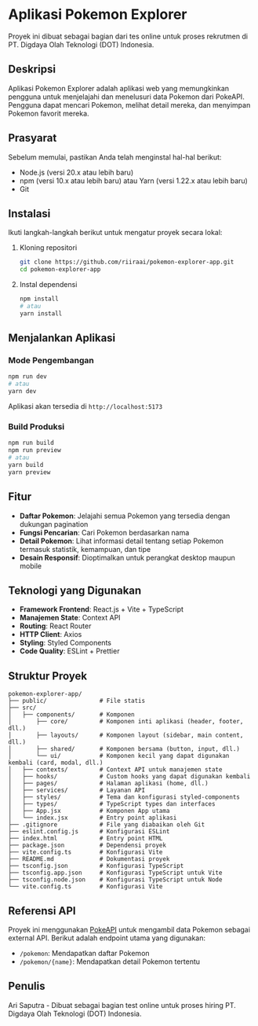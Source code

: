 # Aplikasi Pokemon Explorer

Proyek ini dibuat sebagai bagian dari tes online untuk proses rekrutmen di PT. Digdaya Olah Teknologi (DOT) Indonesia.

## Deskripsi

Aplikasi Pokemon Explorer adalah aplikasi web yang memungkinkan pengguna untuk menjelajahi dan menelusuri data Pokemon dari PokeAPI. Pengguna dapat mencari Pokemon, melihat detail mereka, dan menyimpan Pokemon favorit mereka.

## Prasyarat

Sebelum memulai, pastikan Anda telah menginstal hal-hal berikut:

-   Node.js (versi 20.x atau lebih baru)
-   npm (versi 10.x atau lebih baru) atau Yarn (versi 1.22.x atau lebih baru)
-   Git

## Instalasi

Ikuti langkah-langkah berikut untuk mengatur proyek secara lokal:

1. Kloning repositori

    ```bash
    git clone https://github.com/riiraai/pokemon-explorer-app.git
    cd pokemon-explorer-app
    ```

2. Instal dependensi
    ```bash
    npm install
    # atau
    yarn install
    ```

## Menjalankan Aplikasi

### Mode Pengembangan

```bash
npm run dev
# atau
yarn dev
```

Aplikasi akan tersedia di `http://localhost:5173`

### Build Produksi

```bash
npm run build
npm run preview
# atau
yarn build
yarn preview
```

## Fitur

-   **Daftar Pokemon**: Jelajahi semua Pokemon yang tersedia dengan dukungan pagination
-   **Fungsi Pencarian**: Cari Pokemon berdasarkan nama
-   **Detail Pokemon**: Lihat informasi detail tentang setiap Pokemon termasuk statistik, kemampuan, dan tipe
-   **Desain Responsif**: Dioptimalkan untuk perangkat desktop maupun mobile

## Teknologi yang Digunakan

-   **Framework Frontend**: React.js + Vite + TypeScript
-   **Manajemen State**: Context API
-   **Routing**: React Router
-   **HTTP Client**: Axios
-   **Styling**: Styled Components
-   **Code Quality**: ESLint + Prettier

## Struktur Proyek

```
pokemon-explorer-app/
├── public/               # File statis
├── src/
│   ├── components/       # Komponen
│       ├── core/         # Komponen inti aplikasi (header, footer, dll.)
│       ├── layouts/      # Komponen layout (sidebar, main content, dll.)
│       ├── shared/       # Komponen bersama (button, input, dll.)
│       └── ui/           # Komponen kecil yang dapat digunakan kembali (card, modal, dll.)
│   ├── contexts/         # Context API untuk manajemen state
│   ├── hooks/            # Custom hooks yang dapat digunakan kembali
│   ├── pages/            # Halaman aplikasi (home, dll.)
│   ├── services/         # Layanan API
│   ├── styles/           # Tema dan konfigurasi styled-components
│   ├── types/            # TypeScript types dan interfaces
│   ├── App.jsx           # Komponen App utama
│   └── index.jsx         # Entry point aplikasi
├── .gitignore            # File yang diabaikan oleh Git
├── eslint.config.js      # Konfigurasi ESLint
├── index.html            # Entry point HTML
├── package.json          # Dependensi proyek
├── vite.config.ts        # Konfigurasi Vite
├── README.md             # Dokumentasi proyek
├── tsconfig.json         # Konfigurasi TypeScript
├── tsconfig.app.json     # Konfigurasi TypeScript untuk Vite
├── tsconfig.node.json    # Konfigurasi TypeScript untuk Node
└── vite.config.ts        # Konfigurasi Vite
```

## Referensi API

Proyek ini menggunakan [PokeAPI](https://pokeapi.co/) untuk mengambil data Pokemon sebagai external API. Berikut adalah endpoint utama yang digunakan:

-   `/pokemon`: Mendapatkan daftar Pokemon
-   `/pokemon/{name}`: Mendapatkan detail Pokemon tertentu

## Penulis

Ari Saputra - Dibuat sebagai bagian test online untuk proses hiring PT. Digdaya Olah Teknologi (DOT) Indonesia.
